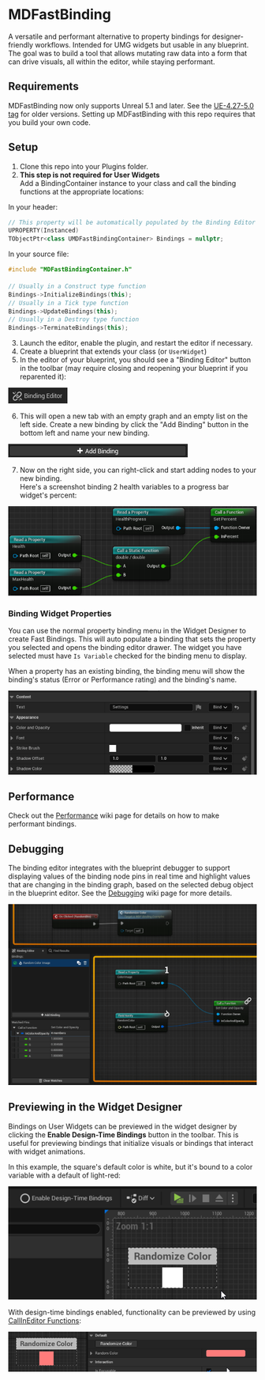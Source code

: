 # MDFastBinding
A versatile and performant alternative to property bindings for designer-friendly workflows. Intended for UMG widgets but usable in any blueprint.
The goal was to build a tool that allows mutating raw data into a form that can drive visuals, all within the editor, while staying performant.

## Requirements
MDFastBinding now only supports Unreal 5.1 and later. See the [UE-4.27-5.0 tag](https://github.com/DoubleDeez/MDFastBinding/tree/UE-4.27-5.0) for older versions.
Setting up MDFastBinding with this repo requires that you build your own code.

## Setup
1. Clone this repo into your Plugins folder.
2. **This step is not required for User Widgets**  
Add a BindingContainer instance to your class and call the binding functions at the appropriate locations:

In your header:
```cpp
// This property will be automatically populated by the Binding Editor when you setup your bindings
UPROPERTY(Instanced)
TObjectPtr<class UMDFastBindingContainer> Bindings = nullptr;
```

In your source file:
```cpp
#include "MDFastBindingContainer.h"

// Usually in a Construct type function
Bindings->InitializeBindings(this);
// Usually in a Tick type function
Bindings->UpdateBindings(this);
// Usually in a Destroy type function
Bindings->TerminateBindings(this);
```
3. Launch the editor, enable the plugin, and restart the editor if necessary.
4. Create a blueprint that extends your class (or `UserWidget`)
5. In the editor of your blueprint, you should see a "Binding Editor" button in the toolbar (may require closing and reopening your blueprint if you reparented it):

![Unreal 5 Binding Icon](Resources/readme-binding-editor-ue5.png)

6. This will open a new tab with an empty graph and an empty list on the left side. Create a new binding by click the "Add Binding" button in the bottom left and name your new binding.

![Unreal 5 Binding Icon](Resources/readme-add-binding-ue5.png)

7. Now on the right side, you can right-click and start adding nodes to your new binding.  
Here's a screenshot binding 2 health variables to a progress bar widget's percent:

![Example of binding a health bar percentage](Resources/readme-binding-example.png)

### Binding Widget Properties

You can use the normal property binding menu in the Widget Designer to create Fast Bindings. This will auto populate a binding that sets the property you selected and opens the binding editor drawer. The widget you have selected must have `Is Variable` checked for the binding menu to display.

When a property has an existing binding, the binding menu will show the binding's status (Error or Performance rating) and the binding's name.

![Example of creating and deleting fast bindings in details view](Resources/readme-umg-property-bindings.gif)

## Performance
Check out the [Performance](https://github.com/DoubleDeez/MDFastBinding/wiki/Performance) wiki page for details on how to make performant bindings.

## Debugging
The binding editor integrates with the blueprint debugger to support displaying values of the binding node pins in real time and highlight values that are changing in the binding graph, based on the selected debug object in the blueprint editor. See the [Debugging](https://github.com/DoubleDeez/MDFastBinding/wiki/Debugging) wiki page for more details.

![GIF of the binding graph animating wires that change and watched values](Resources/readme-binding-debug.gif)

## Previewing in the Widget Designer
Bindings on User Widgets can be previewed in the widget designer by clicking the **Enable Design-Time Bindings** button in the toolbar. This is useful for previewing bindings that initialize visuals or bindings that interact with widget animations.

In this example, the square's default color is white, but it's bound to a color variable with a default of light-red:

![GIF previewing design-time bindings](Resources/readme-design-time-binding.gif)

With design-time bindings enabled, functionality can be previewed by using [CallInEditor Functions](https://benui.ca/unreal/ufunction/#callineditor):

![GIF previewing a CallInEditor function working with design-time bindings](Resources/readme-callineditor-binding.gif)
